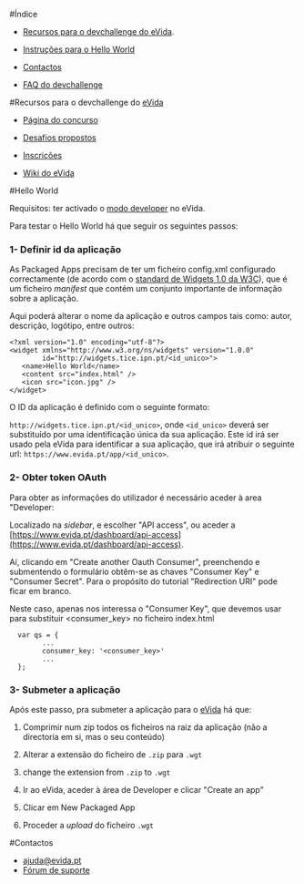 #Índice

* [Recursos para o devchallenge do eVida](https://github.com/evida/devchallenge#recursos-para-o-devchallenge-do-evida).

* [Instruções para o Hello World](https://github.com/evida/devchallenge#hello-world)

* [Contactos](https://github.com/evida/devchallenge#contactos)

* [FAQ do devchallenge](https://github.com/evida/devchallenge/wiki/FAQ)

#Recursos para o devchallenge do [eVida](https://www.evida.pt)

* [Página do concurso](https://devchallengeinfo.evida.pt)

* [Desafios propostos](https://github.com/evida/devchallenge/wiki/Desafios-propostos)
 
* [Inscrições](https://docs.google.com/forms/d/1gByFJjybF86eZYdGD7ZqWhzNltFk7lpYA3EY5b02ONU/viewform)

* [Wiki do eVida](https://github.com/evida/evida/wiki)


#Hello World

Requisitos: ter activado o [modo developer](https://github.com/evida/evida/wiki/Developer-guide) no eVida.

Para testar o Hello World há que seguir os seguintes passos:

### 1- Definir id da aplicação


As Packaged Apps precisam de ter um ficheiro config.xml configurado correctamente (de acordo com o [standard de Widgets 1.0 da W3C](http://www.w3.org/TR/widgets/)), que é um ficheiro *manifest* que contém um conjunto importante de informação sobre a aplicação.

Aqui poderá alterar o nome da aplicação e outros campos tais como: autor, descrição, logótipo, entre outros:

```
<?xml version="1.0" encoding="utf-8"?>
<widget xmlns="http://www.w3.org/ns/widgets" version="1.0.0"
        id="http://widgets.tice.ipn.pt/<id_unico>">
   <name>Hello World</name>
   <content src="index.html" />
   <icon src="icon.jpg" />
</widget>
```

O ID da aplicação é definido com o seguinte formato:

`http://widgets.tice.ipn.pt/<id_unico>`,
onde `<id_unico>` deverá ser substituído por uma identificação única da sua aplicação. Este id irá ser usado pela eVida para identificar a sua aplicação, que irá atribuir o seguinte url: `https://www.evida.pt/app/<id_unico>`.

### 2- Obter token OAuth

Para obter as informações do utilizador é necessário aceder à area "Developer:

Localizado na *sidebar*, e escolher "API access", ou aceder a [https://www.evida.pt/dashboard/api-access](https://www.evida.pt/dashboard/api-access). 

Aí, clicando em "Create another Oauth Consumer", preenchendo e submentendo o formulário obtêm-se as chaves "Consumer Key" e "Consumer Secret". Para o propósito do tutorial "Redirection URI" pode ficar em branco.

Neste caso, apenas nos interessa o "Consumer Key", que devemos usar para substituir <consumer_key> no ficheiro index.html 

```
  var qs = {
        ...
      	consumer_key: '<consumer_key>'
        ...
  };
```

### 3- Submeter a aplicação

Após este passo, pra submeter a aplicação para o [eVida](https://www.evida.pt) há que:

1. Comprimir num zip todos os ficheiros na raiz da aplicação (não a directoria em si, mas o seu conteúdo)  

2. Alterar a extensão do ficheiro de `.zip` para `.wgt`

2. change the extension from `.zip` to `.wgt`

3. Ir ao eVida, aceder à área de Developer e clicar "Create an app"

4. Clicar em New Packaged App

5. Proceder a *upload* do ficheiro  `.wgt `

#Contactos

* [ajuda@evida.pt](mailto:ajuda@evida.pt)
* [Fórum de suporte](https://support.evida.pt)
